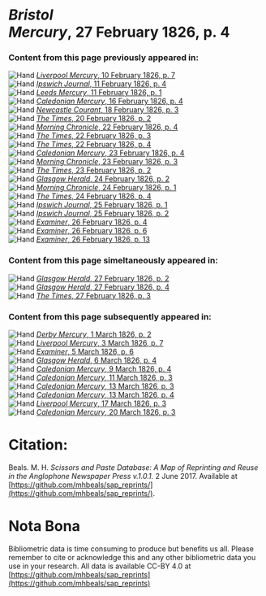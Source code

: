 # *Bristol Mercury*, 27 February 1826, p. 4  
  
### Content from this page previously appeared in:  
![Hand](http://scissorsandpaste.net/wp-content/uploads/2017/06/smallhandpointer.png) [*Liverpool Mercury*, 10 February 1826, p. 7](https://mhbeals.github.io/sap_html/Liverpool-Mercury/Liverpool-Mercury-10-February-1826-p-7)  
![Hand](http://scissorsandpaste.net/wp-content/uploads/2017/06/smallhandpointer.png) [*Ipswich Journal*, 11 February 1826, p. 4](https://mhbeals.github.io/sap_html/Ipswich-Journal/Ipswich-Journal-11-February-1826-p-4)  
![Hand](http://scissorsandpaste.net/wp-content/uploads/2017/06/smallhandpointer.png) [*Leeds Mercury*, 11 February 1826, p. 1](https://mhbeals.github.io/sap_html/Leeds-Mercury/Leeds-Mercury-11-February-1826-p-1)  
![Hand](http://scissorsandpaste.net/wp-content/uploads/2017/06/smallhandpointer.png) [*Caledonian Mercury*, 16 February 1826, p. 4](https://mhbeals.github.io/sap_html/Caledonian-Mercury/Caledonian-Mercury-16-February-1826-p-4)  
![Hand](http://scissorsandpaste.net/wp-content/uploads/2017/06/smallhandpointer.png) [*Newcastle Courant*, 18 February 1826, p. 3](https://mhbeals.github.io/sap_html/Newcastle-Courant/Newcastle-Courant-18-February-1826-p-3)  
![Hand](http://scissorsandpaste.net/wp-content/uploads/2017/06/smallhandpointer.png) [*The Times*, 20 February 1826, p. 2](https://mhbeals.github.io/sap_html/The-Times/The-Times-20-February-1826-p-2)  
![Hand](http://scissorsandpaste.net/wp-content/uploads/2017/06/smallhandpointer.png) [*Morning Chronicle*, 22 February 1826, p. 4](https://mhbeals.github.io/sap_html/Morning-Chronicle/Morning-Chronicle-22-February-1826-p-4)  
![Hand](http://scissorsandpaste.net/wp-content/uploads/2017/06/smallhandpointer.png) [*The Times*, 22 February 1826, p. 3](https://mhbeals.github.io/sap_html/The-Times/The-Times-22-February-1826-p-3)  
![Hand](http://scissorsandpaste.net/wp-content/uploads/2017/06/smallhandpointer.png) [*The Times*, 22 February 1826, p. 4](https://mhbeals.github.io/sap_html/The-Times/The-Times-22-February-1826-p-4)  
![Hand](http://scissorsandpaste.net/wp-content/uploads/2017/06/smallhandpointer.png) [*Caledonian Mercury*, 23 February 1826, p. 4](https://mhbeals.github.io/sap_html/Caledonian-Mercury/Caledonian-Mercury-23-February-1826-p-4)  
![Hand](http://scissorsandpaste.net/wp-content/uploads/2017/06/smallhandpointer.png) [*Morning Chronicle*, 23 February 1826, p. 3](https://mhbeals.github.io/sap_html/Morning-Chronicle/Morning-Chronicle-23-February-1826-p-3)  
![Hand](http://scissorsandpaste.net/wp-content/uploads/2017/06/smallhandpointer.png) [*The Times*, 23 February 1826, p. 2](https://mhbeals.github.io/sap_html/The-Times/The-Times-23-February-1826-p-2)  
![Hand](http://scissorsandpaste.net/wp-content/uploads/2017/06/smallhandpointer.png) [*Glasgow Herald*, 24 February 1826, p. 2](https://mhbeals.github.io/sap_html/Glasgow-Herald/Glasgow-Herald-24-February-1826-p-2)  
![Hand](http://scissorsandpaste.net/wp-content/uploads/2017/06/smallhandpointer.png) [*Morning Chronicle*, 24 February 1826, p. 1](https://mhbeals.github.io/sap_html/Morning-Chronicle/Morning-Chronicle-24-February-1826-p-1)  
![Hand](http://scissorsandpaste.net/wp-content/uploads/2017/06/smallhandpointer.png) [*The Times*, 24 February 1826, p. 4](https://mhbeals.github.io/sap_html/The-Times/The-Times-24-February-1826-p-4)  
![Hand](http://scissorsandpaste.net/wp-content/uploads/2017/06/smallhandpointer.png) [*Ipswich Journal*, 25 February 1826, p. 1](https://mhbeals.github.io/sap_html/Ipswich-Journal/Ipswich-Journal-25-February-1826-p-1)  
![Hand](http://scissorsandpaste.net/wp-content/uploads/2017/06/smallhandpointer.png) [*Ipswich Journal*, 25 February 1826, p. 2](https://mhbeals.github.io/sap_html/Ipswich-Journal/Ipswich-Journal-25-February-1826-p-2)  
![Hand](http://scissorsandpaste.net/wp-content/uploads/2017/06/smallhandpointer.png) [*Examiner*, 26 February 1826, p. 4](https://mhbeals.github.io/sap_html/Examiner/Examiner-26-February-1826-p-4)  
![Hand](http://scissorsandpaste.net/wp-content/uploads/2017/06/smallhandpointer.png) [*Examiner*, 26 February 1826, p. 6](https://mhbeals.github.io/sap_html/Examiner/Examiner-26-February-1826-p-6)  
![Hand](http://scissorsandpaste.net/wp-content/uploads/2017/06/smallhandpointer.png) [*Examiner*, 26 February 1826, p. 13](https://mhbeals.github.io/sap_html/Examiner/Examiner-26-February-1826-p-13)  
  
### Content from this page simeltaneously appeared in:  
![Hand](http://scissorsandpaste.net/wp-content/uploads/2017/06/smallhandpointer.png) [*Glasgow Herald*, 27 February 1826, p. 2](https://mhbeals.github.io/sap_html/Glasgow-Herald/Glasgow-Herald-27-February-1826-p-2)  
![Hand](http://scissorsandpaste.net/wp-content/uploads/2017/06/smallhandpointer.png) [*Glasgow Herald*, 27 February 1826, p. 4](https://mhbeals.github.io/sap_html/Glasgow-Herald/Glasgow-Herald-27-February-1826-p-4)  
![Hand](http://scissorsandpaste.net/wp-content/uploads/2017/06/smallhandpointer.png) [*The Times*, 27 February 1826, p. 3](https://mhbeals.github.io/sap_html/The-Times/The-Times-27-February-1826-p-3)  
  
### Content from this page subsequently appeared in:  
![Hand](http://scissorsandpaste.net/wp-content/uploads/2017/06/smallhandpointer.png) [*Derby Mercury*, 1 March 1826, p. 2](https://mhbeals.github.io/sap_html/Derby-Mercury/Derby-Mercury-1-March-1826-p-2)  
![Hand](http://scissorsandpaste.net/wp-content/uploads/2017/06/smallhandpointer.png) [*Liverpool Mercury*, 3 March 1826, p. 7](https://mhbeals.github.io/sap_html/Liverpool-Mercury/Liverpool-Mercury-3-March-1826-p-7)  
![Hand](http://scissorsandpaste.net/wp-content/uploads/2017/06/smallhandpointer.png) [*Examiner*, 5 March 1826, p. 6](https://mhbeals.github.io/sap_html/Examiner/Examiner-5-March-1826-p-6)  
![Hand](http://scissorsandpaste.net/wp-content/uploads/2017/06/smallhandpointer.png) [*Glasgow Herald*, 6 March 1826, p. 4](https://mhbeals.github.io/sap_html/Glasgow-Herald/Glasgow-Herald-6-March-1826-p-4)  
![Hand](http://scissorsandpaste.net/wp-content/uploads/2017/06/smallhandpointer.png) [*Caledonian Mercury*, 9 March 1826, p. 4](https://mhbeals.github.io/sap_html/Caledonian-Mercury/Caledonian-Mercury-9-March-1826-p-4)  
![Hand](http://scissorsandpaste.net/wp-content/uploads/2017/06/smallhandpointer.png) [*Caledonian Mercury*, 11 March 1826, p. 3](https://mhbeals.github.io/sap_html/Caledonian-Mercury/Caledonian-Mercury-11-March-1826-p-3)  
![Hand](http://scissorsandpaste.net/wp-content/uploads/2017/06/smallhandpointer.png) [*Caledonian Mercury*, 13 March 1826, p. 3](https://mhbeals.github.io/sap_html/Caledonian-Mercury/Caledonian-Mercury-13-March-1826-p-3)  
![Hand](http://scissorsandpaste.net/wp-content/uploads/2017/06/smallhandpointer.png) [*Caledonian Mercury*, 13 March 1826, p. 4](https://mhbeals.github.io/sap_html/Caledonian-Mercury/Caledonian-Mercury-13-March-1826-p-4)  
![Hand](http://scissorsandpaste.net/wp-content/uploads/2017/06/smallhandpointer.png) [*Liverpool Mercury*, 17 March 1826, p. 3](https://mhbeals.github.io/sap_html/Liverpool-Mercury/Liverpool-Mercury-17-March-1826-p-3)  
![Hand](http://scissorsandpaste.net/wp-content/uploads/2017/06/smallhandpointer.png) [*Caledonian Mercury*, 20 March 1826, p. 3](https://mhbeals.github.io/sap_html/Caledonian-Mercury/Caledonian-Mercury-20-March-1826-p-3)  


# Citation: 

Beals. M. H. *Scissors and Paste Database: A Map of Reprinting and Reuse in the Anglophone Newspaper Press v.1.0.1.* 2 June 2017. Available at [https://github.com/mhbeals/sap_reprints/](https://github.com/mhbeals/sap_reprints/). 

# Nota Bona

Bibliometric data is time consuming to produce but benefits us all. Please remember to cite or acknowledge this and any other bibliometric data you use in your research. All data is available CC-BY 4.0 at [https://github.com/mhbeals/sap_reprints](https://github.com/mhbeals/sap_reprints)